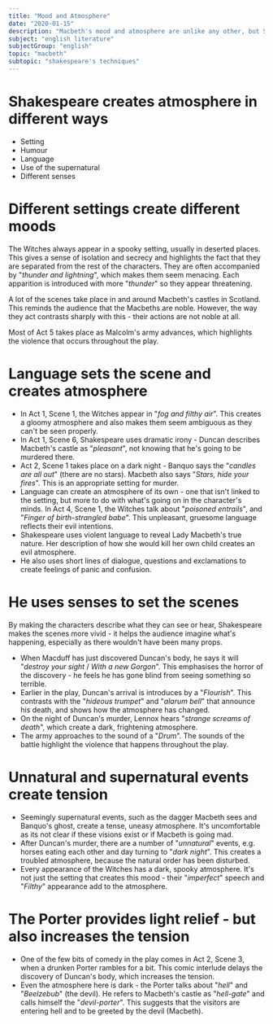 ```yaml
---
title: "Mood and Atmosphere"
date: "2020-01-15"
description: "Macbeth's mood and atmosphere are unlike any other, but Shakespeare uses them cunningly to produce specific effects."
subject: "english literature"
subjectGroup: "english"
topic: "macbeth"
subtopic: "shakespeare's techniques"
---
```


# Shakespeare creates atmosphere in different ways

- Setting
- Humour
- Language
- Use of the supernatural
- Different senses

# Different settings create different moods

The Witches always appear in a spooky setting, usually in deserted places. This gives a sense of isolation and secrecy and highlights the fact that they are separated from the rest of the characters. They are often accompanied by "_thunder and lightning_", which makes them seem menacing. Each apparition is introduced with more "_thunder_" so they appear threatening.

A lot of the scenes take place in and around Macbeth's castles in Scotland. This reminds the audience that the Macbeths are noble. However, the way they act contrasts sharply with this - their actions are not noble at all.

Most of Act 5 takes place as Malcolm's army advances, which highlights the violence that occurs throughout the play.

# Language sets the scene and creates atmosphere

- In Act 1, Scene 1, the Witches appear in "_fog and filthy air_". This creates a gloomy atmosphere and also makes them seem ambiguous as they can't be seen properly.
- In Act 1, Scene 6, Shakespeare uses dramatic irony - Duncan describes Macbeth's castle as "_pleasant_", not knowing that he's going to be murdered there.
- Act 2, Scene 1 takes place on a dark night - Banquo says the "_candles are all out_" (there are no stars). Macbeth also says "_Stars, hide your fires_". This is an appropriate setting for murder.
- Language can create an atmosphere of its own - one that isn't linked to the setting, but more to do with what's going on in the character's minds. In Act 4, Scene 1, the Witches talk about "_poisoned entrails_", and "_Finger of birth-strangled babe_". This unpleasant, gruesome language reflects their evil intentions.
- Shakespeare uses violent language to reveal Lady Macbeth's true nature. Her description of how she would kill her own child creates an evil atmosphere.
- He also uses short lines of dialogue, questions and exclamations to create feelings of panic and confusion.

# He uses senses to set the scenes

By making the characters describe what they can see or hear, Shakespeare makes the scenes more vivid - it helps the audience imagine what's happening, especially as there wouldn't have been many props.

- When Macduff has just discovered Duncan's body, he says it will "_destroy your sight_ / _With a new Gorgon_". This emphasises the horror of the discovery - he feels he has gone blind from seeing something so terrible.
- Earlier in the play, Duncan's arrival is introduces by a "_Flourish_". This contrasts with the "_hideous trumpet_" and "_alarum bell_" that announce his death, and shows how the atmosphere has changed.
- On the night of Duncan's murder, Lennox hears "_strange screams of death_", which create a dark, frightening atmosphere.
- The army approaches to the sound of a "_Drum_". The sounds of the battle highlight the violence that happens throughout the play.

# Unnatural and supernatural events create tension

- Seemingly supernatural events, such as the dagger Macbeth sees and Banquo's ghost, create a tense, uneasy atmosphere. It's uncomfortable as its not clear if these visions exist or if Macbeth is going mad.
- After Duncan's murder, there are a number of "_unnatural_" events, e.g. horses eating each other and day turning to "_dark night_". This creates a troubled atmosphere, because the natural order has been disturbed.
- Every appearance of the Witches has a dark, spooky atmosphere. It's not just the setting that creates this mood - their "_imperfect_" speech and "_Filthy_" appearance add to the atmosphere.

# The Porter provides light relief - but also increases the tension

- One of the few bits of comedy in the play comes in Act 2, Scene 3, when a drunken Porter rambles for a bit. This comic interlude delays the discovery of Duncan's body, which increases the tension.
- Even the atmosphere here is dark - the Porter talks about "_hell_" and "_Beelzebub_" (the devil). He refers to Macbeth's castle as "_hell-gate_" and calls himself the "_devil-porter_". This suggests that the visitors are entering hell and to be greeted by the devil (Macbeth).
